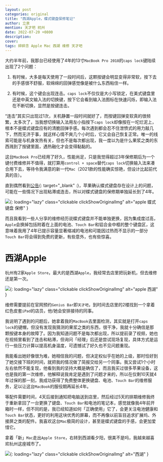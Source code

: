 ```yaml
---
layout: post
categories: original
title: "西湖Apple，蝶式键盘保修笔记"
author: 立泉
mention: 天才吧 杭州
date: 2022-07-20 +0800
description: 
cover: 
tags: 碎碎念 Apple Mac 西湖 维修 天才吧
---
```


大约半年前，我那台已经使用了4年的13寸`MacBook Pro 2018`的`caps lock`键陆续出现了2个问题：

1. 有时候，大多是每天使用了一段时间后，这颗按键会明显变得非常软，按下去的手感很不舒服，软绵绵的回弹感觉像是被什么东西粘住一样。

2. 有时候，这个键会出现连击。`caps lock`不仅仅是大小写锁定，在美式键盘里还是中英文输入法的切换键，按下它会看到输入法图标在快速闪烁，即输入法在不断切换，显然是按键连击。

“连击”其实只出现过1次，关机静置一段时间就好了，而按键回弹变软真的很频繁，太多次了，当我想切换输入法用左小指按下`caps lock`却像按在一坨烂泥上，根本不是蝶式键盘应有的清脆回弹手感。每次遇到都会忍不住泄愤式的用力敲几下，然而无济于事，就这样心情不爽几个小时后，它又会自己恢复正常。唯一的线索可能是与机身发热有关，但也不是每次都出现，我一度以为是什么果浆之类的东西溅到了按键里面，遇热融化才会变得黏黏的。

这台`MacBook Pro`已经用了好久，性能尚足，只是我觉得超过3年保修期后为一个键付费维修并不值得，就打算用`control + space`替代`caps lock`切换输入法来凑合用下去，等待令我满意的新一代`Mac`（2021款的性能确实惊艳，但设计比起前代真的丑）。

直到偶然看到[公告](https://support.apple.com/zh-cn/keyboard-service-program-for-mac-notebooks){: target="_blank" :}，苹果确认蝶式键盘存在设计上的问题，可能在一些情况下出现粘滞或连击，所以对蝶式键盘的保修期单独延长到了4年。

![](https://apqx.oss-cn-hangzhou.aliyuncs.com/blog/20220720/apple_keyboard_addition_cover.webp){: loading="lazy" class="clickable clickShowOriginalImg" alt="apple 蝶式键盘 保修" }

而且我看到一些人分享的维修经历说蝶式键盘并不能单独更换，因为集成度过高，`Apple`会换掉包括附着在上面的电池、`Touch Bar`和铝合金中框的整个键盘区，这意味着我用了4年已提示容量显著缩减的电池和可能因过热而不显示的一部分`Touch Bar`将会得到免费的更新，有些意外，也有些惊喜。

# 西湖Apple

杭州有2家`Apple Store`，最大的是西湖`Apple`，我经常去店里把玩新机，但去维修还是第一次。

![](https://apqx.oss-cn-hangzhou.aliyuncs.com/blog/20220720/apple_west_lake_thumb.jpg){: loading="lazy" class="clickable clickShowOriginalImg" alt="apple 西湖" }

维修需要提前在官网预约`Genius Bar`即`天才吧`，到时间去店里的2楼找到一个拿着红色皮套`iPad`的店员，他/她会安排接待的同事。

我说明了遇到的问题后，她拿着我的`MacBook`去里面检测，其实就是打开`caps lock`的键帽，但没有发现我猜测的果浆之类的东西，很干净，我就十分确信是那颗按键本身的故障了。因为我知道问题不是每次都出现，所以提前录了视频，她也在视频里看到了连击和粘滞，但询问「经理」后还是尝试现场复现，具体方式是运行一些压力计算以提高机身温度，可遗憾试了好久也不见问题重现。

我能看出她好像很为难，她相信我的问题，但决定权似乎在她的上级，那时恰好到了她交接下班的时间，就把我的情况做了简报交给另一个同事。我又尝试1个小时左右依然不能复现，他看到我的坚持大概是确信了，而且我买过很多苹果设备，这也是我的第一次维修，他解释说我肯定是遇到了问题才来的，所以在仅剩10天就4年过保的那一刻，我成功获得了免费整体更换键盘、电池、`Touch Bar`的维修服务，足以让这台`MacBook`的服役期再延长4年。

等配件需要时间，4天后接到通知把电脑送到店里，然后经过5天的排期维修我终于重新拿回了一台更换了键盘、`Touch Bar`和电池的笔记本，感觉就像我4年前开箱时一样，但不同的是，我已经知道如何「正确使用」它了，会更关注电池健康和`Touch Bar`状态，更好的利用这块优秀的屏幕，而不再像以前盲目追求扩展坞、外接屏之类的配件。我喜欢这台`Mac`极简的设计，甚至是蝶式键盘的手感，会更加爱惜它。

拿着「新」`Mac`走出`Apple Store`，右转到西湖看夕阳，很美不是吗，我越来越喜欢杭州这座城市了。

![](https://apqx.oss-cn-hangzhou.aliyuncs.com/blog/20220720/west_lake_thumb.jpg){: loading="lazy" class="clickable clickShowOriginalImg" alt="西湖" }